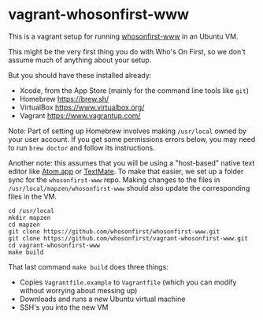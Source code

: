 # vagrant-whosonfirst-www

This is a vagrant setup for running [whosonfirst-www](https://github.com/whosonfirst/whosonfirst-www) in an Ubuntu VM.

This might be the very first thing you do with Who's On First, so we don't assume much of anything about your setup.

But you should have these installed already:

* Xcode, from the App Store (mainly for the command line tools like `git`)
* Homebrew https://brew.sh/
* VirtualBox https://www.virtualbox.org/
* Vagrant https://www.vagrantup.com/

Note: Part of setting up Homebrew involves making `/usr/local` owned by your user account. If you get some permissions errors below, you may need to run `brew doctor` and follow its instructions.

Another note: this assumes that you will be using a "host-based" native text editor like [Atom.app](https://atom.io/) or [TextMate](https://macromates.com/). To make that easier, we set up a folder sync for the `whosonfirst-www` repo. Making changes to the files in `/usr/local/mapzen/whosonfirst-www` should also update the corresponding files in the VM.

```
cd /usr/local
mkdir mapzen
cd mapzen
git clone https://github.com/whosonfirst/whosonfirst-www.git
git clone https://github.com/whosonfirst/vagrant-whosonfirst-www.git
cd vagrant-whosonfirst-www
make build
```

That last command `make build` does three things:

* Copies `Vagrantfile.example` to `Vagrantfile` (which you can modify without worrying about messing up)
* Downloads and runs a new Ubuntu virtual machine
* SSH's you into the new VM
